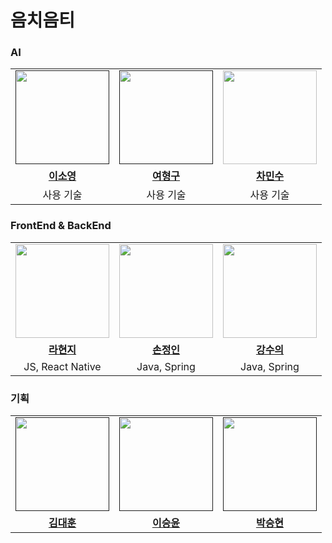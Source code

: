 # 음치음티


### AI

<table>
  <tr>
    <td align="center"><a href=""><img src="" width="150px;" alt="">
    <td align="center"><a href=""><img src="" width="150px;" alt="">
    <td align="center"><a href="https://github.com/MinSooC"><img src="https://avatars.githubusercontent.com/MinSooC" width="150px;" alt="">
    </td>
  </tr>
  <tr>
    <td align="center"><a href="https://github.com/raxchaz"><b>이소영</b></td>
    <td align="center"><a href="https://github.com/Dylan-SonJungin"><b>여형구</b></td>
    <td align="center"><a href="https://github.com/numerical43"><b>차민수</b></td>
  </tr>

  <tr>
    <td align="center">사용 기술</td>
    <td align="center">사용 기술</td>
    <td align="center">사용 기술</td>
  </tr>
</table>

### FrontEnd & BackEnd

<table>
  <tr>
    <td align="center"><a href="https://github.com/raxchaz"><img src="https://avatars.githubusercontent.com/raxchaz" width="150px;" alt="">
    <td align="center"><a href="https://github.com/Dylan-SonJungin"><img src="https://avatars.githubusercontent.com/Dylan-SonJungin" width="150px;" alt="">
    <td align="center"><a href="https://github.com/numerical43"><img src="https://avatars.githubusercontent.com/numerical43" width="150px;" alt="">
    </td>
  </tr>
  <tr>
    <td align="center"><a href="https://github.com/raxchaz"><b>라현지</b></td>
    <td align="center"><a href="https://github.com/Dylan-SonJungin"><b>손정인</b></td>
    <td align="center"><a href="https://github.com/numerical43"><b>강수의</b></td>
  </tr>

  <tr>
    <td align="center">JS, React Native</td>
    <td align="center">Java, Spring</td>
    <td align="center">Java, Spring</td>
  </tr>
</table>


### 기획

<table>
  <tr>
    <td align="center"><a href=""><img src="" width="150px;" alt="">
    <td align="center"><a href=""><img src="" width="150px;" alt="">
    <td align="center"><a href=""><img src="" width="150px;" alt="">
    </td>
  </tr>
  <tr>
    <td align="center"><a href=""><b>김대훈</b></td>
    <td align="center"><a href=""><b>이승윤</b></td>
    <td align="center"><a href=""><b>박승현</b></td>
  </tr>


</table>
